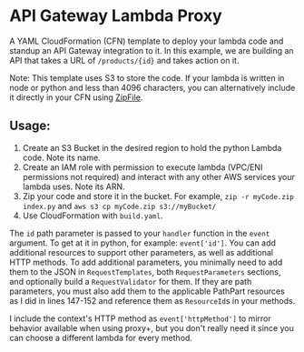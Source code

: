 # API Gateway Lambda Proxy
A YAML CloudFormation (CFN) template to deploy your lambda code and standup an API Gateway integration to it. In this example, we are building an API that takes a URL of `/products/{id}` and takes action on it.

Note: This template uses S3 to store the code. If your lambda is written in node or python and less than 4096 characters, you can alternatively include it directly in your CFN using [ZipFile](https://docs.aws.amazon.com/AWSCloudFormation/latest/UserGuide/aws-properties-lambda-function-code.html#cfn-lambda-function-code-zipfile).

## Usage:
1. Create an S3 Bucket in the desired region to hold the python Lambda code. Note its name.
2. Create an IAM role with permission to execute lambda (VPC/ENI permissions not required) and interact with any other AWS services your lambda uses. Note its ARN.
3. Zip your code and store it in the bucket. For example, `zip -r myCode.zip index.py` and `aws s3 cp myCode.zip s3://myBucket/`
4. Use CloudFormation with `build.yaml`.

The `id` path parameter is passed to your `handler` function in the `event` argument. To get at it in python, for example: `event['id']`. You can add additional resources to support other parameters, as well as additional HTTP methods. To add additional parameters, you minimally need to add them to the JSON in `RequestTemplates`, both `RequestParameters` sections, and optionally build a `RequestValidator` for them. If they are path parameters, you must also add them to the applicable PathPart resources as I did in lines 147-152 and reference them as `ResourceId`s in your methods.

I include the context's HTTP method as `event['httpMethod']` to mirror behavior available when using proxy+, but you don't really need it since you can choose a different lambda for every method.
